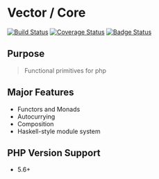 # Vector / Core

[![Build Status](https://travis-ci.org/joseph-walker/vector.svg?branch=master)](https://travis-ci.org/joseph-walker/vector)
[![Coverage Status](https://coveralls.io/repos/github/joseph-walker/vector/badge.svg?branch=master)](https://coveralls.io/github/joseph-walker/vector?branch=master)
[![Badge Status](https://img.shields.io/badge/badge%20status-dank-brightgreen.svg)](https://niceme.me/)

## Purpose
> Functional primitives for php

## Major Features
- Functors and Monads
- Autocurrying
- Composition
- Haskell-style module system

## PHP Version Support
- 5.6+
